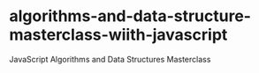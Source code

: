 # algorithms-and-data-structure-masterclass-wiith-javascript
JavaScript Algorithms and Data Structures Masterclass
